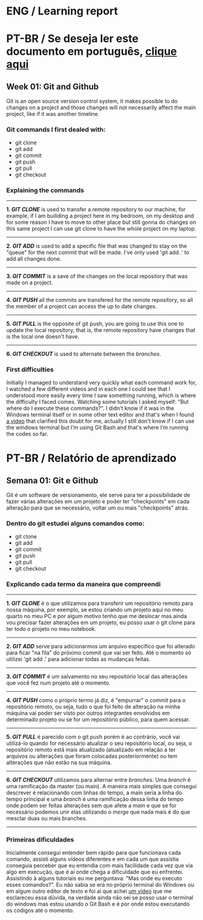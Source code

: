 # ENG / Learning report
# PT-BR / Se deseja ler este documento em português, [clique aqui](#pt-br--relatório-de-aprendizado)
## Week 01: Git and Github
Git is an open source version control system, it makes possible to do changes on a project and those changes will not necessarily affect the main project, like if it was another timeline.

### Git commands I first dealed with:
- git clone
- git add
- git commit
- git push
- git pull
- git checkout

### Explaining the commands
---

**1. _GIT CLONE_** is used to transfer a remote repository to our machine, for example, if I am builiding a project here in my bedroom, on my desktop and for some reason I have to move to other place but still gonna do changes on this same project I can use git clone to have the whole project on my laptop.

---

**2. _GIT ADD_** is used to add a specific file that was changed to stay on the "queue" for the next commit that will be made. I've only used 'git add .' to add all changes done. 

---

**3. _GIT COMMIT_** is a save of the changes on the local repository that was made on a project.

---

**4. _GIT PUSH_** all the commits are transfered for the remote repository, so all the member of a project can access the up to date changes.

---

**5. _GIT PULL_** is the opposite of git push, you are going to use this one to update the local repository, that is, the remote repository have changes that is the local one doesn't have.

---

**6. _GIT CHECKOUT_** is used to alternate between the _branches_.

### First difficulties

Initially I managed to understand very quickly what each command work for, I watched a few different videos and in each one I could see that I understood more easily every time I saw something running, which is where the difficulty I faced comes.
Watching some tutorials I asked myself: "But where do I execute these commands?". I didn't know if it was in the Windows terminal itself or in some other text editor and that's when I found [a video](https://www.youtube.com/watch?v=UBAX-13g8OM) that clarified this doubt for me, actually I still don't know if I can use the windows terminal but I'm using Git Bash and that's where I'm running the codes so far.


# PT-BR / Relatório de aprendizado
## Semana 01: Git e Github
Git é um software de versionamento, ele serve para ter a possibilidade de fazer várias alterações em um projeto e poder ter "checkpoints" em cada alteração para que se necessário, voltar um ou mais "checkpoints" atrás.

### Dentro do git estudei alguns comandos como:
- git clone
- git add
- git commit
- git push
- git pull
- git checkout

### Explicando cada termo da maneira que compreendi
---

**1. _GIT CLONE_** é o que utilizamos para transferir um repositório remoto para nossa máquina, por exemplo, se estou criando um projeto aqui no meu quarto no meu PC e por algum motivo tenho que me deslocar mas ainda vou precisar fazer alterações em um projeto, eu posso usar o git clone para ter todo o projeto no meu notebook.

---

**2. _GIT ADD_** serve para adicionarmos um arquivo específico que foi alterado para ficar "na fila" do próximo commit que vai ser feito. Até o momento só utilizei 'git add .' para adicionar todas as mudanças feitas.

---

**3. _GIT COMMIT_** é um salvamento no seu repositório local das alterações que você fez num projeto até o momento.

---

**4. _GIT PUSH_** como o próprio termo já diz, é "empurrar" o commit para o repositório remoto, ou seja, tudo o que foi feito de alteração na minha máquina vai poder ser visto por outros integrantes envolvidos em determinado projeto ou se for um repositório público, para quem acessar.

---

**5. _GIT PULL_** é parecido com o git push porém é ao contrário, você vai utilizá-lo quando for necessário atualizar o seu repositório local, ou seja, o repositório remoto está mais atualizado (atualizado em relação a ter arquivos ou alterações que foram colocadas posteriormente) ou tem alterações que não estão na sua máquina.

---

**6. _GIT CHECKOUT_** utilizamos para alternar entre _branches_. Uma _branch_ é uma ramificação da master (ou main). A maneira mais simples que consegui descrever é relacionando com linhas do tempo, a main seria a linha do tempo principal e uma _branch_ é uma ramificação dessa linha do tempo onde podem ser feitas alterações sem que afete a _main_ e que se for necessário podemos unir elas utilizando o _merge_ que nada mais é do que mesclar duas ou mais branches.

---

### Primeiras dificuldades

Inicialmente consegui entender bem rápido para que funcionava cada comando, assisti alguns vídeos diferentes e em cada um que assistia conseguia perceber que eu entendia com mais facilidade cada vez que via algo em execução, que é aí onde chega a dificuldade que eu enfrentei. 
Assistindo à alguns tutoriais eu me perguntava: "Mas onde eu executo esses comandos?". Eu não sabia se era no próprio terminal do Windows ou em algum outro editor de texto e foi aí que achei [um vídeo](https://www.youtube.com/watch?v=UBAX-13g8OM) que me esclareceu essa dúvida, na verdade ainda não sei se posso usar o terminal do windows mas estou usando o Git Bash e é por onde estou executando os códigos até o momento.
